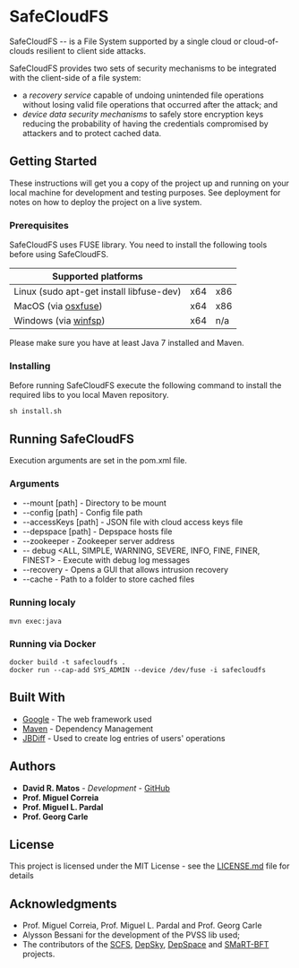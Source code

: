 # SafeCloudFS

SafeCloudFS -- is a File System supported by a single cloud or cloud-of-clouds resilient to client side attacks.

SafeCloudFS provides two sets of security mechanisms to be integrated with the client-side of a file system:
 * a *recovery service* capable of undoing unintended file operations without losing valid file operations that occurred after the attack; and
 * *device data security mechanisms* to safely store encryption keys reducing the probability of having the credentials compromised by attackers and to protect cached data.

## Getting Started

These instructions will get you a copy of the project up and running on your local machine for development and testing purposes. See deployment for notes on how to deploy the project on a live system.

### Prerequisites

SafeCloudFS uses FUSE library. You need  to install the following tools before using SafeCloudFS.


| Supported platforms                                           |     |      |
|---------------------------------------------------------------|-----|------|
| Linux (sudo apt-get install libfuse-dev)                      | x64 | x86  |
| MacOS (via [osxfuse](https://osxfuse.github.io/))             | x64 | x86  |
| Windows (via [winfsp](https://github.com/billziss-gh/winfsp/))| x64 | n/a  |

Please make sure you have at least Java 7 installed and Maven.

### Installing

Before running SafeCloudFS execute the following command to install the required libs to you local Maven repository.

```
sh install.sh
```


## Running SafeCloudFS

Execution arguments are set in the pom.xml file.

### Arguments

* --mount [path] - Directory to be mount
* --config [path] - Config file path
* --accessKeys [path] -  JSON file with cloud access keys file
* --depspace [path] - Depspace hosts file
* --zookeeper <IPAddress> - Zookeeper server address
* -- debug <ALL, SIMPLE, WARNING, SEVERE, INFO, FINE, FINER, FINEST> - Execute with debug log messages
* --recovery - Opens a GUI that allows intrusion recovery
* --cache - Path to a folder to store cached files

### Running localy
```
mvn exec:java
```


### Running via Docker
```
docker build -t safecloudfs .
docker run --cap-add SYS_ADMIN --device /dev/fuse -i safecloudfs
```

## Built With

* [Google](http://www.dropwizard.io/1.0.2/docs/) - The web framework used
* [Maven](https://maven.apache.org/) - Dependency Management
* [JBDiff](https://github.com/jdesbonnet/jbdiff) - Used to create log entries of users' operations

## Authors

* **David R. Matos** - *Development* - [GitHub](https://github.com/davidmatos)
* **Prof. Miguel Correia**
* **Prof. Miguel L. Pardal**
* **Prof. Georg Carle**

## License

This project is licensed under the MIT License - see the [LICENSE.md](LICENSE.md) file for details

## Acknowledgments

* Prof. Miguel Correia, Prof. Miguel L. Pardal and Prof. Georg Carle 
* Alysson Bessani for the development of the PVSS lib used;
* The contributors of the [SCFS](https://github.com/cloud-of-clouds/SCFS), [DepSky](https://github.com/cloud-of-clouds/depsky), [DepSpace](https://github.com/bft-smart/depspace) and [SMaRT-BFT](https://github.com/bft-smart/library) projects.

